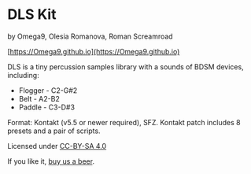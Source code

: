 # DLS Kit
by Omega9, Olesia Romanova, Roman Screamroad

[https://Omega9.github.io](https://Omega9.github.io)

DLS is a tiny percussion samples library with a sounds of BDSM devices, including:

- Flogger - C2-G#2
- Belt - A2-B2
- Paddle - C3-D#3

Format: Kontakt (v5.5 or newer required), SFZ.
Kontakt patch includes 8 presets and a pair of scripts.

Licensed under [CC-BY-SA 4.0](https://creativecommons.org/licenses/by-sa/4.0/)

If you like it, [buy us a beer](https://omega9.github.io/donation/).
